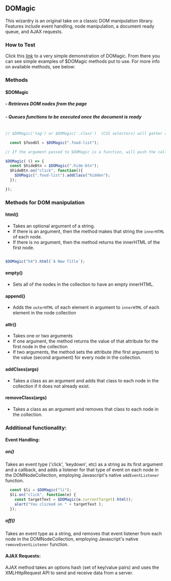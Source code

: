 ## DOMagic

This wizardry is an original take on a classic DOM
manipulation library. Features include event handling, node manipulation, a
document ready queue, and AJAX requests.

### How to Test

Click this [link][demo] to a very simple demonstration of DOMagic. From there you can see simple examples of $DOMagic methods put to use. For more info on available methods, see below:

[demo]: http://sean-garner.co/DOMagic
### Methods

#### $DOMagic
#####   - Retrieves DOM nodes from the page
#####   - Queues functions to be executed once the document is ready

```javascript

// $DOMagic('tag') or $DOMagic('.class')  (CSS selectors) will gather all of the matching nodes on the DOM and create a new DOMNodeCollection object, employing Javascript's native querySelectorAll() function. Once these nodes are wrapped in a DOMNodeCollection object, they gain access to some built in methods.

  const $foodUl = $DOMagic(".food-list");

// If the argument passed to $DOMagic is a function, will push the callback function into a queue to be executed on when the document is fully loaded.

$DOMagic( () => {
  const $hideBtn = $DOMagic(".hide-btn");
  $hideBtn.on("click", function(){
    $DOMagic(".food-list").addClass("hidden");
  });

});

```

### Methods for DOM manipulation

#### html()
  * Takes an optional argument of a string.
  * If there is an argument, then the method makes that string the `innerHTML` of each node.
  * If there is no argument, then the method returns the innerHTML of the first node.

  ```javascript

  $DOMagic("h4").html(`A New Title`);

  ```

#### empty()
  * Sets all of the nodes in the collection to have an empty innerHTML.

#### append()
  * Adds the `outerHTML` of each element in argument to `innerHTML` of each element in the node collection

#### attr()
  * Takes one or two arguments
  * If one argument, the method returns the value of that attribute for the first node in the collection
  * If two arguments, the method sets the attribute (the first argument) to the value (second argument) for every node in the collection.

#### addClass(args)
  * Takes a class as an argument and adds that class to each node in the collection if it does not already exist.

#### removeClass(args)
  * Takes a class as an argument and removes that class to each node in the collection.

### Additional functionality:

#### Event Handling:
##### on()

Takes an event type ('click', 'keydown', etc) as a string as its first argument and a callback, and adds a listener for that type of event on each node in the DOMNodeCollection, employing  Javascript's native `addEventListener` function.

```javascript
  const $li = $DOMagic("li");
  $li.on("click", function(e) {
    const targetText = $DOMagic(e.currentTarget).html();
    alert("You clicked on " + targetText );
  });
```

##### off()

Takes an event type as a string, and removes that event listener from each node in the DOMNodeCollection, employing  Javascript's native `removeEventListener` function.

#### AJAX Requests:

AJAX method takes an options hash (set of key/value pairs) and uses
the XMLHttpRequest API to send and receive data from a server.
